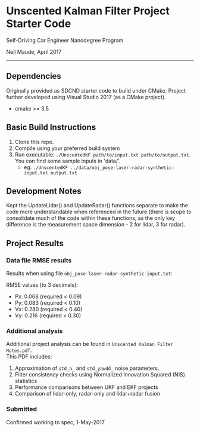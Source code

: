 # Unscented Kalman Filter Project Starter Code
Self-Driving Car Engineer Nanodegree Program

Neil Maude, April 2017

---

## Dependencies
Originally provided as SDCND starter code to build under CMake.
Project further developed using Visual Studio 2017 (as a CMake project).
* cmake >= 3.5

## Basic Build Instructions

1. Clone this repo.
2. Compile using your preferred build system 
3. Run executable: `./UnscentedKF path/to/input.txt path/to/output.txt`. You can find
   some sample inputs in 'data/'.
    - eg. `./UnscentedKF ../data/obj_pose-laser-radar-synthetic-input.txt output.txt`

## Development Notes
Kept the UpdateLidar() and UpdateRadar() functions separate to make the code more 
understandable when referenced in the future (there is scope to consolidate much of the
code within these functions, as the only key difference is the measurement space 
dimension - 2 for lidar, 3 for radar).

## Project Results

### Data file RMSE results
Results when using file `obj_pose-laser-radar-synthetic-input.txt`:

RMSE values (to 3 decimals):
- Px: 0.068 (required < 0.09)
- Py: 0.083 (required < 0.10)
- Vx: 0.280 (required < 0.40)
- Vy: 0.216 (required < 0.30)

### Additional analysis
Additional project analysis can be found in `Unscented Kalman Filter Notes.pdf`.  
This PDF includes:
1. Approximation of `std_a_` and `std_yawdd_` noise parameters.
2. Filter consistency checks using Normalized Innovation Squared (NIS) statistics
3. Performance comparisons between UKF and EKF projects
4. Comparison of lidar-only, radar-only and lidar+radar fusion

### Submitted
Confirmed working to spec, 1-May-2017
